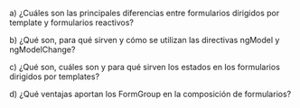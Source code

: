 a) ¿Cuáles son las principales diferencias entre formularios dirigidos por template y formularios reactivos?

b) ¿Qué son, para qué sirven y cómo se utilizan las directivas ngModel y ngModelChange?

c) ¿Qué son, cuáles son y para qué sirven los estados en los formularios dirigidos por templates?

d) ¿Qué ventajas aportan los FormGroup en la composición de formularios?
